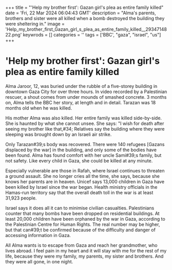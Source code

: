 +++
title = "'Help my brother first': Gazan girl's plea as entire family killed"
date = 'Fri, 22 Mar 2024 06:04:43 GMT'
description = "Alma's parents, brothers and sister were all killed when a bomb destroyed the building they were sheltering in."
image = 'Help_my_brother_first_Gazan_girl_s_plea_as_entire_family_killed__2934714822.png'
keywrods =  []
categories = ''
tags = ['BBC', "gaza", "israel", "us"]
+++

# 'Help my brother first': Gazan girl's plea as entire family killed

Alma Jaroor, 12, was buried under the rubble of a five-storey building in downtown Gaza City for over three hours.
In video recorded by a Palestinian rescuer, a shout comes from under mounds of smashed concrete.
3 months on, Alma tells the BBC her story, at length and in detail.
Tarazan was 18 months old when he was killed.

His mother Alma was also killed.
Her entire family was killed side-by-side.
She is haunted by what she cannot unsee.
She says: "I wish for death after seeing my brother like that,<bb>#34; Relatives say the building where they were sleeping was brought down by an Israeli air strike.

Only Tarazan<bb>#39;s body was recovered.
There were 140 refugees [Gazans displaced by the war] in the building, and only some of the bodies have been found.
Alma has found comfort with her uncle Sami<bb>#39;s family, but not safety.
Like every child in Gaza, she could be killed at any minute.

Especially vulnerable are those in Rafah, where Israel continues to threaten a ground assault.
She no longer cries all the time, she says, because she knows her parents are in heaven.
Unicef says 13,000 children in Gaza have been killed by Israel since the war began.
Health ministry officials in the Hamas-run territory say that the overall death toll in the war is at least 31,923 people.

Israel says it does all it can to minimise civilian casualties.
Palestinians counter that many bombs have been dropped on residential buildings.
At least 20,000 children have been orphaned by the war in Gaza, according to the Palestinian Centre for Human Rights.
The real number may be higher, but that can<bb>#39;t be confirmed because of the difficulty and danger of accessing information in Gaza.

All Alma wants is to escape from Gaza and reach her grandmother, who lives abroad.
I feel pain in my heart and it will stay with me for the rest of my life, because they were my family, my parents, my sister and brothers.
And they were all gone, in one night.


